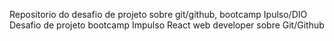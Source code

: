 Repositorio do desafio de projeto sobre git/github, bootcamp Ipulso/DIO
Desafio de projeto bootcamp Impulso React web developer sobre Git/Github
